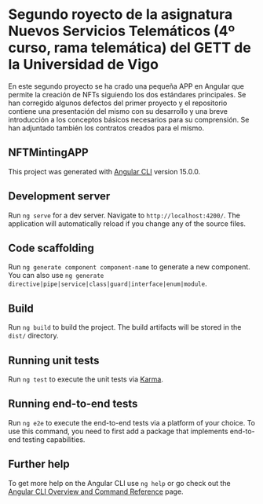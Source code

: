 # Segundo royecto de la asignatura Nuevos Servicios Telemáticos (4º curso, rama telemática) del GETT de la Universidad de Vigo

En este segundo proyecto se ha crado una pequeña APP en Angular que permite la creación de NFTs siguiendo los dos estándares principales. Se han corregido algunos defectos del primer proyecto y el repositorio contiene una presentación del mismo con su desarrollo y una breve introducción a los conceptos básicos necesarios para su comprensión. Se han adjuntado también los contratos creados para el mismo.


## NFTMintingAPP

This project was generated with [Angular CLI](https://github.com/angular/angular-cli) version 15.0.0.

## Development server

Run `ng serve` for a dev server. Navigate to `http://localhost:4200/`. The application will automatically reload if you change any of the source files.

## Code scaffolding

Run `ng generate component component-name` to generate a new component. You can also use `ng generate directive|pipe|service|class|guard|interface|enum|module`.

## Build

Run `ng build` to build the project. The build artifacts will be stored in the `dist/` directory.

## Running unit tests

Run `ng test` to execute the unit tests via [Karma](https://karma-runner.github.io).

## Running end-to-end tests

Run `ng e2e` to execute the end-to-end tests via a platform of your choice. To use this command, you need to first add a package that implements end-to-end testing capabilities.

## Further help

To get more help on the Angular CLI use `ng help` or go check out the [Angular CLI Overview and Command Reference](https://angular.io/cli) page.
